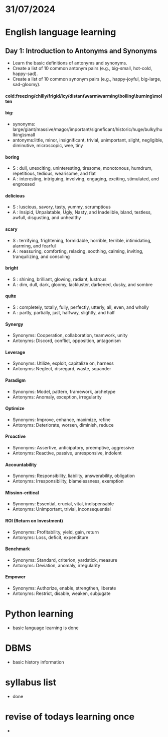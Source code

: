 # 31/07/2024

# English language learning

## Day 1: Introduction to Antonyms and Synonyms
* Learn the basic definitions of antonyms and synonyms.
* Create a list of 10 common antonym pairs (e.g., big-small, hot-cold, happy-sad).
* Create a list of 10 common synonym pairs (e.g., happy-joyful, big-large, sad-gloomy).

#### cold:freezing/chilly/frigid/icy/distant\warm\warming\boiling\burning\molten

#### big:
* synonyms: large/giant/massive/magor/important/signeficant/historic/huge/bulky/hulking\small
* antonyms:little, minor, insignificant, trivial, unimportant, slight, negligible, diminutive, microscopic, wee, tiny

#### boring
* S : dull, unexciting, uninteresting, tiresome, monotonous, humdrum, repetitious, tedious, wearisome, and flat
* A : interesting, intriguing, involving, engaging, exciting, stimulated, and engrossed

#### delicious
* S : luscious, savory, tasty, yummy, scrumptious
* A : Insipid, Unpalatable, Ugly, Nasty, and Inadelible, bland, testless, awfull, disgusting, and unhealthy

#### scary
* S : terrifying, frightening, formidable, horrible, terrible, intimidating, alarming, and fearful
* A : reassuring, comforting, relaxing, soothing, calming, inviting, tranquilizing, and consoling

#### bright
* S : shining, brilliant, glowing, radiant, lustrous
* A : dim, dull, dark, gloomy, lackluster, darkened, dusky, and sombre

#### quite
* S : completely, totally, fully, perfectly, utterly, all, even, and wholly
* A : partly, partially, just, halfway, slightly, and half

#### Synergy
* Synonyms: Cooperation, collaboration, teamwork, unity
* Antonyms: Discord, conflict, opposition, antagonism

#### Leverage
* Synonyms: Utilize, exploit, capitalize on, harness
* Antonyms: Neglect, disregard, waste, squander

#### Paradigm
* Synonyms: Model, pattern, framework, archetype
* Antonyms: Anomaly, exception, irregularity

#### Optimize
* Synonyms: Improve, enhance, maximize, refine
* Antonyms: Deteriorate, worsen, diminish, reduce

#### Proactive
* Synonyms: Assertive, anticipatory, preemptive, aggressive
* Antonyms: Reactive, passive, unresponsive, indolent

#### Accountability
* Synonyms: Responsibility, liability, answerability, obligation
* Antonyms: Irresponsibility, blamelessness, exemption

#### Mission-critical
* Synonyms: Essential, crucial, vital, indispensable
* Antonyms: Unimportant, trivial, inconsequential

#### ROI (Return on Investment)
* Synonyms: Profitability, yield, gain, return
* Antonyms: Loss, deficit, expenditure

#### Benchmark
* Synonyms: Standard, criterion, yardstick, measure
* Antonyms: Deviation, anomaly, irregularity

#### Empower
* Synonyms: Authorize, enable, strengthen, liberate
* Antonyms: Restrict, disable, weaken, subjugate


# Python learning
- basic language learning is done

# DBMS 
- basic history information

# syllabus list
- done

# revise of todays learning once
- 